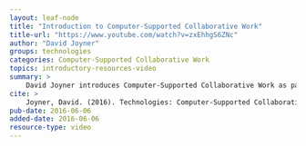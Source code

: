 ```yaml
---
layout: leaf-node
title: "Introduction to Computer-Supported Collaborative Work"
title-url: "https://www.youtube.com/watch?v=zxEhhgS6ZNc"
author: "David Joyner"
groups: technologies
categories: Computer-Supported Collaborative Work
topics: introductory-resources-video
summary: >
    David Joyner introduces Computer-Supported Collaborative Work as part of Technologies.
cite: >
    Joyner, David. (2016). Technologies: Computer-Supported Collaborative Work Introductory Video. Udacity.  June 6, 2016.
pub-date: 2016-06-06
added-date: 2016-06-06
resource-type: video
---
```

